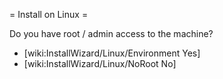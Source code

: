 = Install on Linux =

Do you have root / admin access to the machine?

 * [wiki:InstallWizard/Linux/Environment Yes]
 * [wiki:InstallWizard/Linux/NoRoot No]
